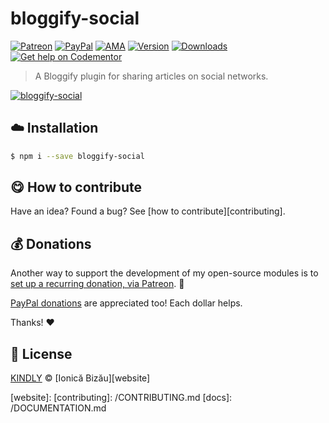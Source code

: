 
# bloggify-social

 [![Patreon](https://img.shields.io/badge/Support%20me%20on-Patreon-%23e6461a.svg)][patreon] [![PayPal](https://img.shields.io/badge/%24-paypal-f39c12.svg)][paypal-donations] [![AMA](https://img.shields.io/badge/ask%20me-anything-1abc9c.svg)](https://github.com/IonicaBizau/ama) [![Version](https://img.shields.io/npm/v/bloggify-social.svg)](https://www.npmjs.com/package/bloggify-social) [![Downloads](https://img.shields.io/npm/dt/bloggify-social.svg)](https://www.npmjs.com/package/bloggify-social) [![Get help on Codementor](https://cdn.codementor.io/badges/get_help_github.svg)](https://www.codementor.io/johnnyb?utm_source=github&utm_medium=button&utm_term=johnnyb&utm_campaign=github)

> A Bloggify plugin for sharing articles on social networks.

[![bloggify-social](http://i.imgur.com/ORDvABt.png)](#)

## :cloud: Installation

```sh
$ npm i --save bloggify-social
```


## :yum: How to contribute
Have an idea? Found a bug? See [how to contribute][contributing].


## :moneybag: Donations

Another way to support the development of my open-source modules is
to [set up a recurring donation, via Patreon][patreon]. :rocket:

[PayPal donations][paypal-donations] are appreciated too! Each dollar helps.

Thanks! :heart:


## :scroll: License

[KINDLY][license] © [Ionică Bizău][website]

[patreon]: https://www.patreon.com/ionicabizau
[paypal-donations]: https://www.paypal.com/cgi-bin/webscr?cmd=_s-xclick&hosted_button_id=RVXDDLKKLQRJW
[donate-now]: http://i.imgur.com/6cMbHOC.png


[license]: http://showalicense.com/?fullname=Ionic%C4%83%20Biz%C4%83u%20%3Cbizauionica%40gmail.com%3E&year=2015#license-kindly

[website]:
[contributing]: /CONTRIBUTING.md
[docs]: /DOCUMENTATION.md

